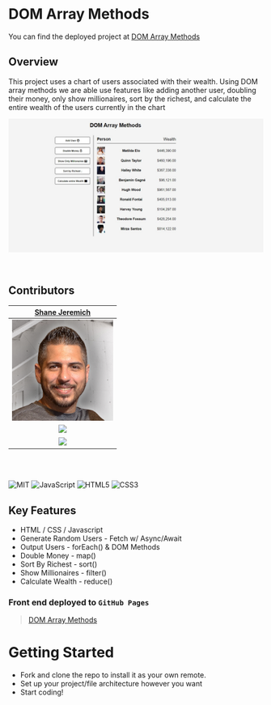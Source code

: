 # DOM Array Methods

You can find the deployed project at [DOM Array Methods](https://sjeremich23.github.io/Dom-Array-Methods/)

## Overview

This project uses a chart of users associated with their wealth. Using DOM array methods we are able use features like adding another user, doubling their money, only show millionaires, sort by the richest, and calculate the entire wealth of the users currently in the chart

![Without Model](/images/dom.jpg)

<br>

## Contributors

|                                        [Shane Jeremich](https://github.com/sjeremich23)                                        |
| :----------------------------------------------------------------------------------------------------------------------------: |
|                         [<img src="images/shane.png" width = "200" />](https://github.com/sjeremich23)                         |
|                    [<img src="https://github.com/favicon.ico" width="15"> ](https://github.com/sjeremich23)                    |
| [ <img src="https://static.licdn.com/sc/h/al2o9zrvru7aqj8e1x2rzsrca" width="15"> ](https://www.linkedin.com/in/shanejeremich/) |

<br>
<br>

![MIT](https://img.shields.io/packagist/l/doctrine/orm.svg)
![JavaScript](https://img.shields.io/badge/javascript-%23323330.svg?&logo=javascript&logoColor=%23F7DF1E)
![HTML5](https://img.shields.io/badge/html5-%23E34F26.svg?logo=html5&logoColor=white)
![CSS3](https://img.shields.io/badge/css3-%231572B6.svg?logo=css3&logoColor=white)

## Key Features

- HTML / CSS / Javascript
- Generate Random Users - Fetch w/ Async/Await
- Output Users - forEach() & DOM Methods
- Double Money - map()
- Sort By Richest - sort()
- Show Millionaires - filter()
- Calculate Wealth - reduce()

### Front end deployed to `GitHub Pages`

> [DOM Array Methods](https://sjeremich23.github.io/Dom-Array-Methods/)

# Getting Started

- Fork and clone the repo to install it as your own remote.
- Set up your project/file architecture however you want
- Start coding!
